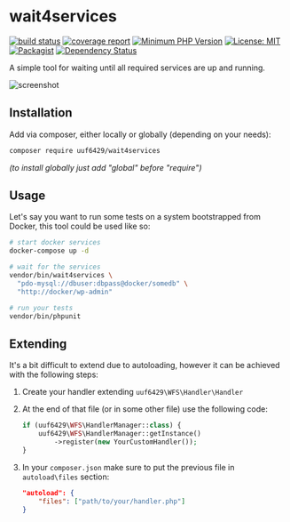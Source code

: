 # wait4services

[![build status](https://travis-ci.org/uuf6429/wait4services.svg?branch=master)](https://travis-ci.org/uuf6429/wait4services)
[![coverage report](https://codecov.io/gh/uuf6429/wait4services/branch/master/graph/badge.svg)](https://codecov.io/gh/uuf6429/wait4services/branch/master/)
[![Minimum PHP Version](https://img.shields.io/packagist/php-v/uuf6429/wait4services.svg)](https://php.net/)
[![License: MIT](https://img.shields.io/badge/License-MIT-yellow.svg)](https://github.com/uuf6429/wait4services/blob/master/LICENSE)
[![Packagist](https://img.shields.io/packagist/v/uuf6429/wait4services.svg)](https://packagist.org/packages/uuf6429/wait4services)
[![Dependency Status](https://beta.gemnasium.com/badges/github.com/uuf6429/wait4services.svg)](https://beta.gemnasium.com/projects/github.com/uuf6429/wait4services)

A simple tool for waiting until all required services are up and running.

![screenshot](https://i.imgur.com/G8AQk02.png)

## Installation

Add via composer, either locally or globally (depending on your needs):
```bash
composer require uuf6429/wait4services
```
_(to install globally just add "global" before "require")_

## Usage

Let's say you want to run some tests on a system bootstrapped from Docker, this tool could be used like so:
```bash
# start docker services
docker-compose up -d

# wait for the services
vendor/bin/wait4services \
  "pdo-mysql://dbuser:dbpass@docker/somedb" \
  "http://docker/wp-admin"

# run your tests
vendor/bin/phpunit
```

## Extending

It's a bit difficult to extend due to autoloading, however it can be achieved with the following steps:

1.  Create your handler extending `uuf6429\WFS\Handler\Handler`
2.  At the end of that file (or in some other file) use the following code:
    
    ```php
    if (uuf6429\WFS\HandlerManager::class) {
        uuf6429\WFS\HandlerManager::getInstance()
            ->register(new YourCustomHandler());
    }
    ```
    
3.  In your `composer.json` make sure to put the previous file in `autoload\files` section:
    
    ```json
    "autoload": {
        "files": ["path/to/your/handler.php"]
    }
    ```
